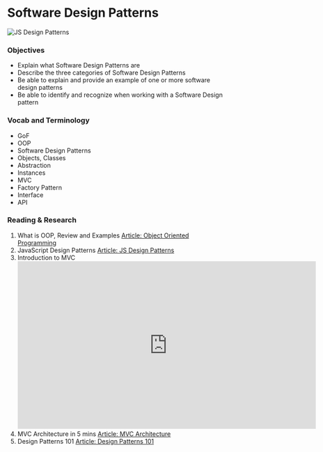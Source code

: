 # Software Design Patterns 

![JS Design Patterns]()

### Objectives

- Explain what Software Design Patterns are
- Describe the three categories of Software Design Patterns
- Be able to explain and provide an example of one or more software design patterns
- Be able to identify and recognize when working with a Software Design pattern

### Vocab and Terminology

- GoF
- OOP
- Software Design Patterns
- Objects, Classes
- Abstraction
- Instances
- MVC
- Factory Pattern
- Interface
- API

### Reading & Research

1. What is OOP, Review and Examples
   [Article: Object Oriented Programming](https://www.indeed.com/career-advice/career-development/what-is-object-oriented-programming)
2. JavaScript Design Patterns
   [Article: JS Design Patterns](https://medium.com/better-programming/javascript-design-patterns-25f0faaaa15)
3. Introduction to MVC
   <iframe width="685" height="385" src="https://www.youtube.com/embed/AhyrzeU9LGI" title="Introduction to MVO - JavaScript Design Patterns" frameborder="0" allow="accelerometer; autoplay; clipboard-write; encrypted-media; gyroscope; picture-in-picture; web-share" allowfullscreen></iframe>
4. MVC Architecture in 5 mins
   [Article: MVC Architecture](https://www.educative.io/blog/mvc-tutorial)
5. Design Patterns 101
   [Article: Design Patterns 101](https://codeburst.io/design-patterns-101-9fe18d5a1bd9)